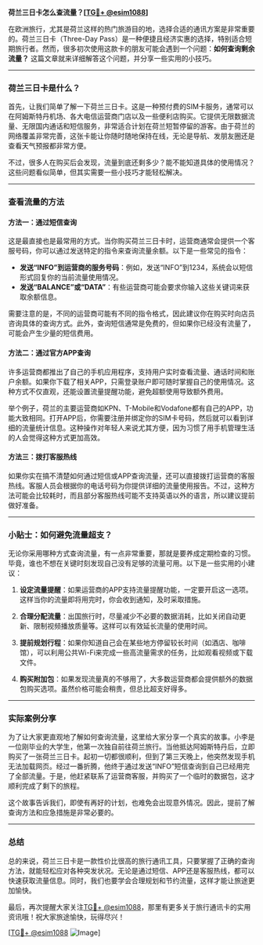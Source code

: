 **荷兰三日卡怎么查流量？[[TG💪+ @esim1088](https://t.me/s/esim1088)]**

在欧洲旅行，尤其是荷兰这样的热门旅游目的地，选择合适的通讯方案是非常重要的。荷兰三日卡（Three-Day Pass）是一种便捷且经济实惠的选择，特别适合短期旅行者。然而，很多初次使用这款卡的朋友可能会遇到一个问题：**如何查询剩余流量？** 这篇文章就来详细解答这个问题，并分享一些实用的小技巧。

---

### 荷兰三日卡是什么？

首先，让我们简单了解一下荷兰三日卡。这是一种预付费的SIM卡服务，通常可以在阿姆斯特丹机场、各大电信运营商门店以及一些便利店购买。它提供无限数据流量、无限国内通话和短信服务，非常适合计划在荷兰短暂停留的游客。由于荷兰的网络覆盖非常完善，这张卡能让你随时随地保持在线，无论是导航、发朋友圈还是查看天气预报都非常方便。

不过，很多人在购买后会发现，流量到底还剩多少？能不能知道具体的使用情况？这些问题看似简单，但其实需要一些小技巧才能轻松解决。

---

### 查看流量的方法

#### 方法一：通过短信查询

这是最直接也是最常用的方式。当你购买荷兰三日卡时，运营商通常会提供一个客服号码，你可以通过发送特定的指令来查询流量余额。以下是一些常见的指令：

- **发送“INFO”到运营商的服务号码**：例如，发送“INFO”到1234，系统会以短信形式回复你的当前流量使用情况。
- **发送“BALANCE”或“DATA”**：有些运营商可能会要求你输入这些关键词来获取余额信息。

需要注意的是，不同的运营商可能有不同的指令格式，因此建议你在购买时向店员咨询具体的查询方式。此外，查询短信通常是免费的，但如果你已经没有流量了，可能会产生少量的短信费用。

#### 方法二：通过官方APP查询

许多运营商都推出了自己的手机应用程序，支持用户实时查看流量、通话时间和账户余额。如果你下载了相关APP，只需登录账户即可随时掌握自己的使用情况。这种方式不仅直观，还能设置流量提醒功能，避免超额使用导致额外费用。

举个例子，荷兰的主要运营商如KPN、T-Mobile和Vodafone都有自己的APP，功能大致相同。打开APP后，你需要注册并绑定你的SIM卡号码，然后就可以看到详细的流量统计信息。这种操作对年轻人来说尤其方便，因为习惯了用手机管理生活的人会觉得这种方式更加高效。

#### 方法三：拨打客服热线

如果你实在搞不清楚如何通过短信或APP查询流量，还可以直接拨打运营商的客服热线。客服人员会根据你的电话号码为你提供详细的流量使用报告。不过，这种方法可能会比较耗时，而且部分客服热线可能不支持英语以外的语言，所以建议提前做好准备。

---

### 小贴士：如何避免流量超支？

无论你采用哪种方式查询流量，有一点非常重要，那就是要养成定期检查的习惯。毕竟，谁也不想在关键时刻发现自己没有足够的流量可用。以下是一些实用的小建议：

1. **设定流量提醒**：如果运营商的APP支持流量提醒功能，一定要开启这一选项。这样当你的流量即将用完时，你会收到通知，及时采取措施。
   
2. **合理分配流量**：出国旅行时，尽量减少不必要的数据消耗，比如关闭自动更新、限制视频播放质量等。这样可以有效延长流量的使用时间。

3. **提前规划行程**：如果你知道自己会在某些地方停留较长时间（如酒店、咖啡馆），可以利用公共Wi-Fi来完成一些高流量需求的任务，比如观看视频或下载文件。

4. **购买附加包**：如果发现流量真的不够用了，大多数运营商都会提供额外的数据包购买选项。虽然价格可能会稍贵，但总比超支好得多。

---

### 实际案例分享

为了让大家更直观地了解如何查询流量，这里给大家分享一个真实的故事。小李是一位刚毕业的大学生，他第一次独自前往荷兰旅行。当他抵达阿姆斯特丹后，立即购买了一张荷兰三日卡。起初一切都很顺利，但到了第三天晚上，他突然发现手机无法加载网页。经过一番折腾，他终于通过发送“INFO”短信查询到自己已经用完了全部流量。于是，他赶紧联系了运营商客服，并购买了一个临时的数据包，这才顺利完成了剩下的旅程。

这个故事告诉我们，即使有再好的计划，也难免会出现意外情况。因此，提前了解查询方法和应急措施是非常必要的。

---

### 总结

总的来说，荷兰三日卡是一款性价比很高的旅行通讯工具，只要掌握了正确的查询方法，就能轻松应对各种突发状况。无论是通过短信、APP还是客服热线，都可以快速获取流量信息。同时，我们也要学会合理规划和节约流量，这样才能让旅途更加愉快。

最后，再次提醒大家关注[TG💪+ @esim1088](https://t.me/s/esim1088)，那里有更多关于旅行通讯卡的实用资讯哦！祝大家旅途愉快，玩得尽兴！

[[TG💪+ @esim1088](https://t.me/s/esim1088) ![Image](https://i.postimg.cc/4NQfJmqS/Snipaste-2025-05-13-00-14-12.png)]